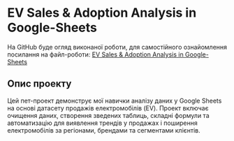 # EV Sales & Adoption Analysis in Google-Sheets
На GitHub буде огляд виконаної роботи, для самостійного ознайомлення посилання на файл-роботи: [EV Sales & Adoption Analysis in Google-Sheets](https://docs.google.com/spreadsheets/d/1_MERzz1RY8MhoKhRGN2sCSwK2KfzYcZMOX7sPxAr7xM/edit?usp=sharing)
## Опис проекту

Цей пет-проект демонструє мої навички аналізу даних у Google Sheets на основі датасету продажів електромобілів (EV). Проект включає очищення даних, створення зведених таблиць, складні формули та автоматизацію для виявлення трендів у продажах і поширення електромобілів за регіонами, брендами та сегментами клієнтів.

